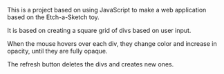 This is a project based on using JavaScript to make a web application based on the Etch-a-Sketch toy.

It is based on creating a square grid of divs based on user input.

When the mouse hovers over each div, they change color and increase in opacity, until they are fully opaque.

The refresh button deletes the divs and creates new ones.
